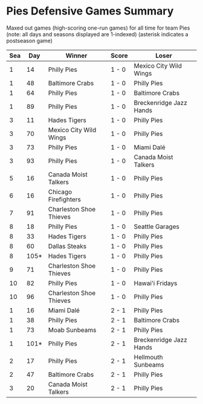 # Pies Defensive Games Summary



Maxed out games (high-scoring one-run games) for all time for team Pies (note: all days and seasons displayed are 1-indexed) (asterisk indicates a postseason game)


| Sea | Day | Winner | Score | Loser | 
| ------ |------ |------ |------ |------ |
| 1 | 14 | Philly Pies | 1 - 0 | Mexico City Wild Wings | 
| 1 | 48 | Baltimore Crabs | 1 - 0 | Philly Pies | 
| 1 | 64 | Philly Pies | 1 - 0 | Baltimore Crabs | 
| 1 | 89 | Philly Pies | 1 - 0 | Breckenridge Jazz Hands | 
| 3 | 11 | Hades Tigers | 1 - 0 | Philly Pies | 
| 3 | 70 | Mexico City Wild Wings | 1 - 0 | Philly Pies | 
| 3 | 73 | Philly Pies | 1 - 0 | Miami Dalé | 
| 3 | 93 | Philly Pies | 1 - 0 | Canada Moist Talkers | 
| 5 | 16 | Canada Moist Talkers | 1 - 0 | Philly Pies | 
| 6 | 16 | Chicago Firefighters | 1 - 0 | Philly Pies | 
| 7 | 91 | Charleston Shoe Thieves | 1 - 0 | Philly Pies | 
| 8 | 18 | Philly Pies | 1 - 0 | Seattle Garages | 
| 8 | 33 | Hades Tigers | 1 - 0 | Philly Pies | 
| 8 | 60 | Dallas Steaks | 1 - 0 | Philly Pies | 
| 8 | 105* | Hades Tigers | 1 - 0 | Philly Pies | 
| 9 | 71 | Charleston Shoe Thieves | 1 - 0 | Philly Pies | 
| 10 | 82 | Philly Pies | 1 - 0 | Hawai'i Fridays | 
| 10 | 96 | Charleston Shoe Thieves | 1 - 0 | Philly Pies | 
| 1 | 16 | Miami Dalé | 2 - 1 | Philly Pies | 
| 1 | 38 | Philly Pies | 2 - 1 | Baltimore Crabs | 
| 1 | 73 | Moab Sunbeams | 2 - 1 | Philly Pies | 
| 1 | 101* | Philly Pies | 2 - 1 | Breckenridge Jazz Hands | 
| 2 | 17 | Philly Pies | 2 - 1 | Hellmouth Sunbeams | 
| 2 | 47 | Baltimore Crabs | 2 - 1 | Philly Pies | 
| 3 | 20 | Canada Moist Talkers | 2 - 1 | Philly Pies | 


